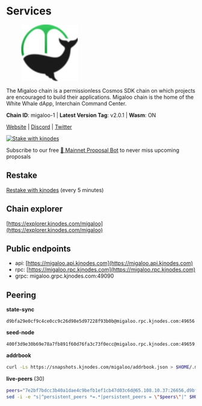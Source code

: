 # Services

<figure><img src="https://raw.githubusercontent.com/kj89/cosmos-images/main/logos/migaloo.png" width="150" alt=""><figcaption></figcaption></figure>

The Migaloo chain is a permissionless Cosmos SDK chain on which  projects are encouraged to build their applications. Migaloo chain  is the home of the White Whale dApp, Interchain Command Center.

**Chain ID**: migaloo-1 | **Latest Version Tag**: v2.0.1 | **Wasm**: ON

[Website](https://whitewhale.money) | [Discord](https://discord.gg/AyvcgD4jy3) | [Twitter](https://twitter.com/WhiteWhaleDefi)

[![Stake with kjnodes](https://i.ibb.co/cr44Q8j/button-stake-with-kjnodes.png)](https://restake.app/migaloo/migaloovaloper1jxtgnfw3tatfh90ju9j76dfrt3yea0zw2vnr8v)

Subscribe to our free [🤖 Mainnet Proposal Bot](https://t.me/kjnodes_proposal_bot) to never miss upcoming proposals

## Restake

[Restake with kjnodes](https://restake.app/migaloo/migaloovaloper1jxtgnfw3tatfh90ju9j76dfrt3yea0zw2vnr8v) (every 5 minutes)
## Chain explorer
[https://explorer.kjnodes.com/migaloo](https://explorer.kjnodes.com/migaloo)

## Public endpoints

* api: [https://migaloo.api.kjnodes.com](https://migaloo.api.kjnodes.com)
* rpc: [https://migaloo.rpc.kjnodes.com](https://migaloo.rpc.kjnodes.com)
* grpc: migaloo.grpc.kjnodes.com:49090

## Peering

**state-sync**

```text
d9bfa29e0cf9c4ce0cc9c26d98e5d97228f93b0b@migaloo.rpc.kjnodes.com:49656
```

**seed-node**

```text
400f3d9e30b69e78a7fb891f60d76fa3c73f0ecc@migaloo.rpc.kjnodes.com:49659
```

**addrbook**
```bash
curl -Ls https://snapshots.kjnodes.com/migaloo/addrbook.json > $HOME/.migalood/config/addrbook.json
```

**live-peers** (30)
```bash
peers="7e2bf7bdcc3b40a1dae4c9befb1ef1cb47d03c6d@65.108.10.37:26656,d9bfa29e0cf9c4ce0cc9c26d98e5d97228f93b0b@65.109.88.38:49656,aba0c3f98fb5bef1a0d991b8e2b8bba24f9908b6@65.108.111.236:55736,e3fee82bd16509145c45b3dc0b8f4db25315078e@212.227.13.120:26656,6870906f86e474d88d077c7c55af36debe49da04@178.162.165.194:7095,e91f650bb3d5b66762093150718af358c6355cc5@15.235.10.35:36656,fe04ff9a13d8f0b23463e832f75eb5c845bd375e@213.239.214.73:7095,dfb44159d26b62affd7112367e082b2397bbff15@65.108.136.206:26656,70d1818f50d983bfebf4c8546b221687b76cd4b0@51.81.107.95:20756,da843d721574dd06d04b6fa32c9d7d552a376bf4@178.128.238.183:26120,2fd235d3f0a1a84abd197dcfdaf04fdabc092db8@168.119.62.80:26656,3b3428d679faa1bd498b3554ca798de3a0d802c6@162.19.89.8:20756,dfe5f91f824880e19d47475546d9874e0f2cea8c@5.79.74.229:8095,4236750928a4dcb742e50e30e500ebc9ee39f240@35.223.246.103:26656,0326c9ee117587b7ebe3b26b00820642a8cf48ff@65.108.238.102:20756,554eb4a15e05af8317c3f98d6efd51d1ace1bc9c@146.59.85.223:20756,ccaccdf6bafcb57197d86a1420a289cd39fe0ae9@85.10.200.231:8095,fd6467c884cecb40335462107182d1935af80ca0@85.17.6.142:28656,9cb7ba30c7eb7e9b516b90e09ca0f53250927440@146.59.52.135:8095,8a9e42026a687b2762cefbd74584ccbd6afa0be1@65.109.83.124:26656,0c38efdc028867765e68f02979958468384ad087@51.89.155.2:23656,2e71dbd7d4c079ba7894c5287291c17ba58a6504@141.95.47.78:26656,a834ef7ec0a65ac7c5bf976a9af5adb3a71d7a19@65.108.8.247:20756,e39876398a43c0f9b93b5a82d8e38fa57c0373b5@65.109.89.19:20756,5cd07d611a649e81768d320c943c44843bf19316@51.81.107.4:46656,347e6fa3c974e91aee92da5793486ba3f1bae67d@23.88.112.67:26656,175ca82ab5b282549d68d79ff2c3703d26bcacef@141.94.109.71:20757,51ca404bbc73d07fc0d6529388c90f807c5acf0b@65.109.104.72:20756,462a37ca052c4d058e505959393574045dce9489@116.202.36.240:20756,aedf3405d57c3efdcc2bdb1d571dc10f05247f08@51.89.40.85:22656"
sed -i -e "s|^persistent_peers *=.*|persistent_peers = \"$peers\"|" $HOME/.migalood/config/config.toml
```
